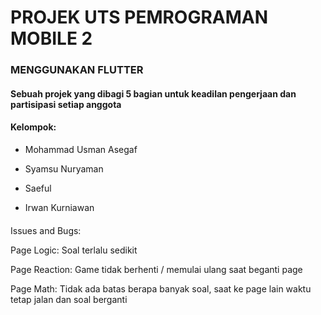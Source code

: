 # PROJEK UTS PEMROGRAMAN MOBILE 2

### MENGGUNAKAN FLUTTER 

#### Sebuah projek yang dibagi 5 bagian untuk keadilan pengerjaan dan partisipasi setiap anggota

#### Kelompok:

- Mohammad Usman Asegaf

- Syamsu Nuryaman

- Saeful

- Irwan Kurniawan
####

Issues and Bugs:

Page Logic: Soal terlalu sedikit

Page Reaction: Game tidak berhenti / memulai ulang saat beganti page

Page Math: Tidak ada batas berapa banyak soal, saat ke page lain waktu tetap jalan dan soal berganti

